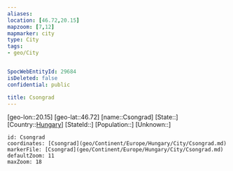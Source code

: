 ```yaml
---
aliases: 
location: [46.72,20.15]
mapzoom: [7,12] 
mapmarker: city 
type: City
tags:
- geo/City


SpocWebEntityId: 29684
isDeleted: false
confidential: public

title: Csongrad
---
```

[geo-lon::20.15]
[geo-lat::46.72]
[name::Csongrad]
[State::]
[Country::[Hungary](geo/Continent/Europe/Hungary.md)]
[StateId::]
[Population::]
[Unknown::]


```leaflet
id: Csongrad
coordinates: [Csongrad](geo/Continent/Europe/Hungary/City/Csongrad.md)
markerFile: [Csongrad](geo/Continent/Europe/Hungary/City/Csongrad.md)
defaultZoom: 11 
maxZoom: 18
```


